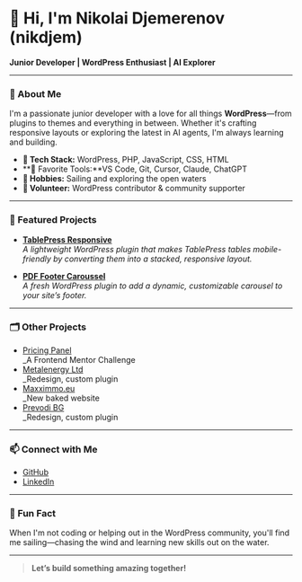 # 👋 Hi, I'm Nikolai Djemerenov (nikdjem)

**Junior Developer | WordPress Enthusiast | AI Explorer**

---

### 🚀 About Me

I'm a passionate junior developer with a love for all things **WordPress**—from plugins to themes and everything in between. Whether it's crafting responsive layouts or exploring the latest in AI agents, I'm always learning and building.

- **🔧 Tech Stack:** WordPress, PHP, JavaScript, CSS, HTML
- **🤖 Favorite Tools:**VS Code, Git, Cursor, Claude, ChatGPT
- **🌊 Hobbies:** Sailing and exploring the open waters
- **🤝 Volunteer:** WordPress contributor & community supporter

---

### 🌟 Featured Projects

- [**TablePress Responsive**](https://github.com/nikdjem/tablepress-responsive)  
  _A lightweight WordPress plugin that makes TablePress tables mobile-friendly by converting them into a stacked, responsive layout._

- [**PDF Footer Caroussel**](https://github.com/nikdjem/PDF-Carousel-Footer-WordPress-Plugin)<br> 
  _A fresh WordPress plugin to add a dynamic, customizable carousel to your site’s footer._

---

### 🗂 Other Projects

- [Pricing Panel](https://github.com/nikdjem/pricing_panel)<br>
  _A Frontend Mentor Challenge
- [Metalenergy Ltd](https://metalenergy.bg)<br>
  _Redesign, custom plugin
- [Maxximmo.eu](https://maxximmo.eu)<br>
  _New baked website
- [Prevodi BG](https://prevodi-bg.bg)<br>
  _Redesign, custom plugin

---

### 📫 Connect with Me

- [GitHub](https://github.com/nikdjem)
- [LinkedIn](https://www.linkedin.com/in/nikolaidjemerenov/)

---

### 💬 Fun Fact

When I'm not coding or helping out in the WordPress community, you'll find me sailing—chasing the wind and learning new skills out on the water.

---

> **Let’s build something amazing together!**
> 
